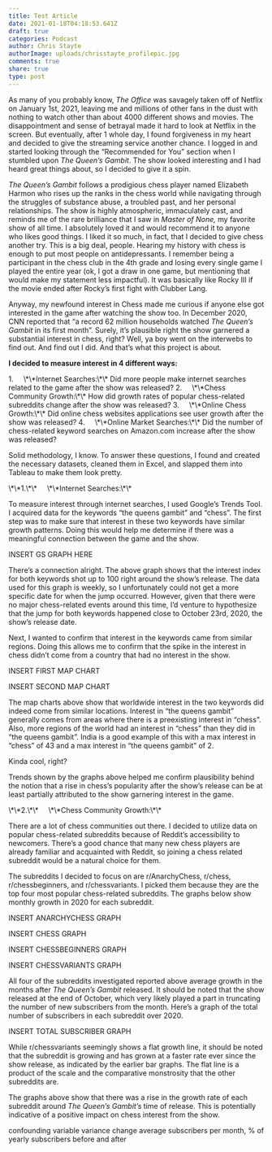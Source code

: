 ```yaml
---
title: Test Article
date: 2021-01-18T04:18:53.641Z
draft: true
categories: Podcast
author: Chris Stayte
authorImage: uploads/chrisstayte_profilepic.jpg
comments: true
share: true
type: post
---
```

As many of you probably know, *The Office* was savagely taken off of Netflix on January 1st, 2021, leaving me and millions of other fans in the dust with nothing to watch other than about 4000 different shows and movies. The disappointment and sense of betrayal made it hard to look at Netflix in the screen. But eventually, after 1 whole day, I found forgiveness in my heart and decided to give the streaming service another chance. I logged in and started looking through the “Recommended for You” section when I stumbled upon *The Queen’s Gambit*. The show looked interesting and I had heard great things about, so I decided to give it a spin.

*The Queen’s Gambit* follows a prodigious chess player named Elizabeth Harmon who rises up the ranks in the chess world while navigating through the struggles of substance abuse, a troubled past, and her personal relationships. The show is highly atmospheric, immaculately cast, and reminds me of the rare brilliance that I saw in *Master of None,* my favorite show of all time. I absolutely loved it and would recommend it to anyone who likes good things. I liked it so much, in fact, that I decided to give chess another try. This is a big deal, people. Hearing my history with chess is enough to put most people on antidepressants. I remember being a participant in the chess club in the 4th grade and losing every single game I played the entire year (ok, I got a draw in one game, but mentioning that would make my statement less impactful). It was basically like Rocky III if the movie ended after Rocky’s first fight with Clubber Lang.

Anyway, my newfound interest in Chess made me curious if anyone else got interested in the game after watching the show too. In December 2020, CNN reported that “a record 62 million households watched *The Queen’s Gambit* in its first month”. Surely, it’s plausible right the show garnered a substantial interest in chess, right? Well, ya boy went on the interwebs to find out. And find out I did. And that’s what this project is about.

**I decided to measure interest in 4 different ways:**

<!--\\[if !supportLists]-->1.     <!--\\[endif]-->\*\*Internet Searches:\*\* Did more people make internet searches related to the game after the show was released?

<!--\\[if !supportLists]-->2.     <!--\\[endif]-->\*\*Chess Community Growth:\*\* How did growth rates of popular chess-related subreddits change after the show was released?

<!--\\[if !supportLists]-->3.     <!--\\[endif]-->\*\*Online Chess Growth:\*\* Did online chess websites applications see user growth after the show was released?

<!--\\[if !supportLists]-->4.     <!--\\[endif]-->\*\*Online Market Searches:\*\* Did the number of chess-related keyword searches on Amazon.com increase after the show was released?

Solid methodology, I know. To answer these questions, I found and created the necessary datasets, cleaned them in Excel, and slapped them into Tableau to make them look pretty.

<!--\\[if !supportLists]-->\*\*1.\*\*     <!--\\[endif]-->\*\*Internet Searches:\*\*

To measure interest through internet searches, I used Google’s Trends Tool. I acquired data for the keywords “the queens gambit” and “chess”. The first step was to make sure that interest in these two keywords have similar growth patterns. Doing this would help me determine if there was a meaningful connection between the game and the show.

INSERT GS GRAPH HERE

There’s a connection alright. The above graph shows that the interest index for both keywords shot up to 100 right around the show’s release. The data used for this graph is weekly, so I unfortunately could not get a more specific date for when the jump occurred. However, given that there were no major chess-related events around this time, I’d venture to hypothesize that the jump for both keywords happened close to October 23rd, 2020, the show’s release date.

Next, I wanted to confirm that interest in the keywords came from similar regions. Doing this allows me to confirm that the spike in the interest in chess didn’t come from a country that had no interest in the show.

INSERT FIRST MAP CHART

INSERT SECOND MAP CHART

The map charts above show that worldwide interest in the two keywords did indeed come from similar locations. Interest in “the queens gambit” generally comes from areas where there is a preexisting interest in “chess”. Also, more regions of the world had an interest in “chess” than they did in “the queens gambit”. India is a good example of this with a max interest in “chess” of 43 and a max interest in “the queens gambit” of 2.

Kinda cool, right?

Trends shown by the graphs above helped me confirm plausibility behind the notion that a rise in chess’s popularity after the show’s release can be at least partially attributed to the show garnering interest in the game.

<!--\\[if !supportLists]-->\*\*2.\*\*     <!--\\[endif]-->\*\*Chess Community Growth:\*\*

There are a lot of chess communities out there. I decided to utilize data on popular chess-related subreddits because of Reddit’s accessibility to newcomers. There’s a good chance that many new chess players are already familiar and acquainted with Reddit, so joining a chess related subreddit would be a natural choice for them.

The subreddits I decided to focus on are r/AnarchyChess, r/chess, r/chessbeginners, and r/chessvariants. I picked them because they are the top four most popular chess-related subreddits. The graphs below show monthly growth in 2020 for each subreddit.

INSERT ANARCHYCHESS GRAPH

INSERT CHESS GRAPH

INSERT CHESSBEGINNERS GRAPH

INSERT CHESSVARIANTS GRAPH

All four of the subreddits investigated reported above average growth in the months after *The Queen’s Gambit* released. It should be noted that the show released at the end of October, which very likely played a part in truncating the number of new subscribers from the month. Here’s a graph of the total number of subscribers in each subreddit over 2020.

INSERT TOTAL SUBSCRIBER GRAPH

While r/chessvariants seemingly shows a flat growth line, it should be noted that the subreddit is growing and has grown at a faster rate ever since the show release, as indicated by the earlier bar graphs. The flat line is a product of the scale and the comparative monstrosity that the other subreddits are.

The graphs above show that there was a rise in the growth rate of each subreddit around *The Queen’s Gambit’s* time of release. This is potentially indicative of a positive impact on chess interest from the show.

confounding variable variance change average subscribers per month, % of yearly subscribers before and after

<!--EndFragment-->